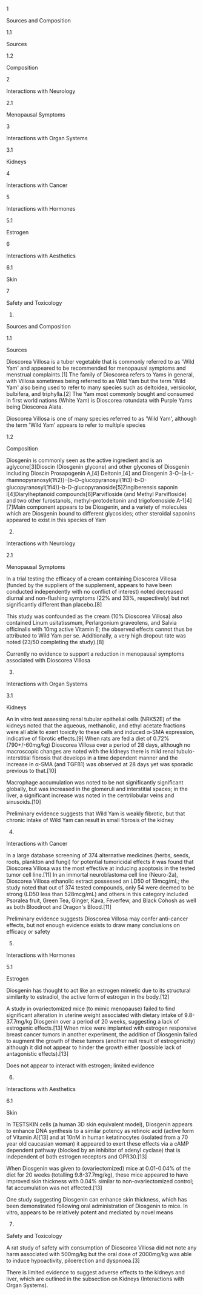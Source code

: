 1

Sources and Composition

1.1

Sources

1.2

Composition

2

Interactions with Neurology

2.1

Menopausal Symptoms

3

Interactions with Organ Systems

3.1

Kidneys

4

Interactions with Cancer

5

Interactions with Hormones

5.1

Estrogen

6

Interactions with Aesthetics

6.1

Skin

7

Safety and Toxicology

1.

Sources and Composition

1.1

Sources

Dioscorea Villosa is a tuber vegetable that is commonly referred to as 'Wild Yam' and appeared to be recommended for menopausal symptoms and menstrual complaints.[1] The family of Dioscorea refers to Yams in general, with Villosa sometimes being referred to as Wild Yam but the term 'Wild Yam' also being used to refer to many species such as deltoidea, versicolor, bulbifera, and triphylla.[2] The Yam most commonly bought and consumed in first world nations (White Yam) is Dioscorea rotundata with Purple Yams being Dioscorea Alata.

Dioscorea Villosa is one of many species referred to as 'Wild Yam', although the term 'Wild Yam' appears to refer to multiple species

1.2

Composition

Diosgenin is commonly seen as the active ingredient and is an aglycone[3]Dioscin (Diosgenin glycone) and other glycones of Diosgenin including Dioscin Prosapogenin A,[4] Deltonin,[4] and Diosgenin 3-O-{a-L-rhamnopyranosyl(1ﬁ2)}-{b-D-glucopyranosyl(1ﬁ3)-b-D-glucopyranosyl(1ﬁ4)}-b-D-glucopyranoside[5]Zingiberensis saponin I[4]Diarylheptanoid compounds[6]Parvifloside (and Methyl Parvifloside) and two other furostanols, methyl-protodeltonin and trigofoenoside A-1[4][7]Main component appears to be Diosgenin, and a variety of molecules which are Diosgenin bound to different glycosides; other steroidal saponins appeared to exist in this species of Yam

2.

Interactions with Neurology

2.1

Menopausal Symptoms

In a trial testing the efficacy of a cream containing Dioscorea Villosa (funded by the suppliers of the supplement, appears to have been conducted independently with no conflict of interest) noted decreased diurnal and non-flushing symptoms (22% and 33%, respectively) but not significantly different than placebo.[8]

This study was confounded as the cream (10% Dioscorea Villosa) also contained Linum usitatissmum, Perlargonium graveolens, and Salvia officinalis with 10mg active Vitamin E; the observed effects cannot thus be attributed to Wild Yam per se. Additionally, a very high dropout rate was noted (23/50 completing the study).[8]

Currently no evidence to support a reduction in menopausal symptoms associated with Dioscorea Villosa

3.

Interactions with Organ Systems

3.1

Kidneys

An in vitro test assessing renal tubular epithelial cells (NRK52E) of the kidneys noted that the aqueous, methanolic, and ethyl acetate fractions were all able to exert toxicity to these cells and induced α-SMA expression, indicative of fibrotic effects.[9] When rats are fed a diet of 0.72% (790+/-60mg/kg) Dioscorea Villosa over a period of 28 days, although no macroscopic changes are noted with the kidneys there is mild renal tubulo-interstitial fibrosis that develops in a time dependent manner and the increase in α-SMA (and TGFß1) was observed at 28 days yet was sporadic previous to that.[10]

Macrophage accumulation was noted to be not significantly significant globally, but was increased in the glomeruli and interstitial spaces; in the liver, a significant increase was noted in the centrilobular veins and sinusoids.[10]

Preliminary evidence suggests that Wild Yam is weakly fibrotic, but that chronic intake of Wild Yam can result in small fibrosis of the kidney

4.

Interactions with Cancer

In a large database screening of 374 alternative medicines (herbs, seeds, roots, plankton and fungi) for potential tumoricidal effects it was found that Dioscorea Villosa was the most effective at inducing apoptosis in the tested tumor cell line.[11] In an immortal neuroblastoma cell line (Neuro-2a), Dioscorea Villosa ethanolic extract possessed an LD50 of 19mcg/mL; the study noted that out of 374 tested compounds, only 54 were deemed to be strong (LD50 less than 528mcg/mL) and others in this category included Psoralea fruit, Green Tea, Ginger, Kava, Feverfew, and Black Cohosh as well as both Bloodroot and Dragon's Blood.[11]

Preliminary evidence suggests Dioscorea Villosa may confer anti-cancer effects, but not enough evidence exists to draw many conclusions on efficacy or safety

5.

Interactions with Hormones

5.1

Estrogen

Diosgenin has thought to act like an estrogen mimetic due to its structural similarity to estradiol, the active form of estrogen in the body.[12]

A study in ovariectomized mice (to mimic menopause) failed to find significant alteration in uterine weight associated with dietary intake of 9.8-37.7mg/kg Diosgenin over a period of 20 weeks, suggesting a lack of estrogenic effects.[13] When mice were implanted with estrogen responsive breast cancer tumors in another experiment, the addition of Diosgenin failed to augment the growth of these tumors (another null result of estrogenicity) although it did not appear to hinder the growth either (possible lack of antagonistic effects).[13]

Does not appear to interact with estrogen; limited evidence

6.

Interactions with Aesthetics

6.1

Skin

In TESTSKIN cells (a human 3D skin equivalent model), Diosgenin appears to enhance DNA synthesis to a similar potency as retinoic acid (active form of Vitamin A)[13] and at 10nM in human ketatinocytes (isolated from a 70 year old caucasian woman) it appeared to exert these effects via a cAMP dependent pathway (blocked by an inhibitor of adenyl cyclase) that is independent of both estrogen receptors and GPR30.[13]

When Diosgenin was given to (ovariectomized) mice at 0.01-0.04% of the diet for 20 weeks (totalling 9.8-37.7mg/kg), these mice appeared to have improved skin thickness with 0.04% similar to non-ovariectomized control; fat accumulation was not affected.[13]

One study suggesting Diosgenin can enhance skin thickness, which has been demonstrated following oral administration of Diosgenin to mice. In vitro, appears to be relatively potent and mediated by novel means

7.

Safety and Toxicology

A rat study of safety with consumption of Dioscorea Villosa did not note any harm associated with 500mg/kg but the oral dose of 2000mg/kg was able to induce hypoactivity, piloerection and dyspnoea.[3]

There is limited evidence to suggest adverse effects to the kidneys and liver, which are outlined in the subsection on Kidneys (Interactions with Organ Systems).

